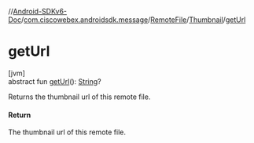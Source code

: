 //[Android-SDKv6-Doc](../../../../index.md)/[com.ciscowebex.androidsdk.message](../../index.md)/[RemoteFile](../index.md)/[Thumbnail](index.md)/[getUrl](get-url.md)

# getUrl

[jvm]\
abstract fun [getUrl](get-url.md)(): [String](https://kotlinlang.org/api/latest/jvm/stdlib/kotlin/-string/index.html)?

Returns the thumbnail url of this remote file.

#### Return

The thumbnail url of this remote file.
